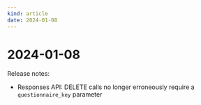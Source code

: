 ```yaml
---
kind: article
date: 2024-01-08
---
```


# 2024-01-08

Release notes:

* Responses API: DELETE calls no longer erroneously require a `questionnaire_key` parameter
